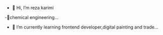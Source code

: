 - 👋 Hi, I’m reza karimi

-🧪chemical engineering...
- 🌱 I’m currently learning frontend developer,digital painting and trade...

<!---
rezakariimii/rezakariimii is a ✨ special ✨ repository because its `README.md` (this file) appears on your GitHub profile.
You can click the Preview link to take a look at your changes.
--->
